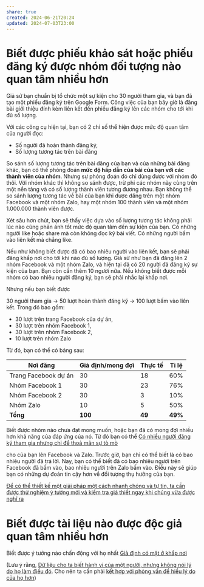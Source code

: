 ```yaml
---
share: true
created: 2024-06-21T20:24
updated: 2024-07-03T23:00
---
```


# Biết được phiếu khảo sát hoặc phiếu đăng ký được nhóm đối tượng nào quan tâm nhiều hơn
Giả sử bạn chuẩn bị tổ chức một sự kiện cho 30 người tham gia, và bạn đã tạo một phiếu đăng ký trên Google Form. Công việc của bạn bây giờ là đăng bài giới thiệu đính kèm liên kết đến phiếu đăng ký lên các nhóm cho tới khi đủ số lượng. 

Với các công cụ hiện tại, bạn có 2 chỉ số thể hiện được mức độ quan tâm của người đọc:
- Số người đã hoàn thành đăng ký,
- Số lượng tương tác trên bài đăng
 
So sánh số lượng tương tác trên bài đăng của bạn và của những bài đăng khác, bạn có thể phỏng đoán **mức độ hấp dẫn của bài của bạn với các thành viên của nhóm**. Nhưng sự phỏng đoán đó chỉ dùng được với nhóm đó thôi. Với nhóm khác thì không so sánh được, trừ phi các nhóm này cùng trên một nền tảng và có số lượng thành viên tương đương nhau. Bạn không thể so sánh lượng tương tác về bài của bạn khi được đăng trên một nhóm Facebook và một nhóm Zalo, hay một nhóm 100 thành viên và một nhóm 1.000.000 thành viên được.

Xét sâu hơn chút, bạn sẽ thấy việc dựa vào số lượng tương tác không phải lúc nào cũng phản ánh tốt mức độ quan tâm đến sự kiện của bạn. Có những người like hoặc share mà còn không đọc kỹ bài viết. Có những người bấm vào liên kết mà chẳng like. 

Nếu như không biết được đã có bao nhiêu người vào liên kết, bạn sẽ phải đăng khắp nơi cho tới khi nào đủ số lượng. Giả sử như bạn đã đăng lên 2 nhóm Facebook và một nhóm Zalo, và hiện tại đã có 20 người đã đăng ký sự kiện của bạn. Bạn còn cần thêm 10 người nữa. Nếu không biết được mỗi nhóm có bao nhiêu người đăng ký, bạn sẽ phải nhắc lại khắp nơi. 

Nhưng nếu bạn biết được

30 người tham gia 
→ 50 lượt hoàn thành đăng ký
→ 100 lượt bấm vào liên kết. Trong đó bao gồm:
- 30 lượt trên trang Facebook của dự án,
- 30 lượt trên nhóm Facebook 1,
- 30 lượt trên nhóm Facebook 2, 
- 10 lượt trên nhóm Zalo

Từ đó, bạn có thể có bảng sau:

| Nơi đăng             | Giả định/mong đợi | Thực tế | Tỉ lệ   |
| -------------------- | ----------------- | ------- | ------- |
| Trang Facebook dự án | 30                | 18      | 60%     |
| Nhóm Facebook 1      | 30                | 23      | 76%     |
| Nhóm Facebook 2      | 30                | 3       | 10%     |
| Nhóm Zalo            | 10                | 5       | 50%     |
| **Tổng**             | **100**           | **49**  | **49%** |

Biết được nhóm nào chưa đạt mong muốn, hoặc bạn đã có mong đợi nhiều hơn khả năng của đáp ứng của nó. Từ đó bạn có thể 
[Có nhiều người đăng ký tham gia nhưng chỉ để thoả mãn sự tò mò](../../%E2%9A%A1Hi%E1%BB%83u%20bi%E1%BA%BFt%20s%C3%A2u/Qu%E1%BA%A3n%20l%C3%BD%20d%E1%BB%B1%20%C3%A1n,%20ph%C3%A1t%20tri%E1%BB%83n%20s%E1%BA%A3n%20ph%E1%BA%A9m,%20x%C3%A2y%20d%E1%BB%B1ng%20t%E1%BB%95%20ch%E1%BB%A9c/X%C3%A2y%20d%E1%BB%B1ng%20nh%C3%B3m,%20qu%E1%BA%A3n%20l%C3%BD%20nh%C3%A2n%20s%E1%BB%B1/T%C3%ACm%20ng%C6%B0%E1%BB%9Di%20l%C3%A0m/C%C3%B3%20nhi%E1%BB%81u%20ng%C6%B0%E1%BB%9Di%20%C4%91%C4%83ng%20k%C3%BD%20tham%20gia%20nh%C6%B0ng%20ch%E1%BB%89%20%C4%91%E1%BB%83%20tho%E1%BA%A3%20m%C3%A3n%20s%E1%BB%B1%20t%C3%B2%20m%C3%B2.md)



cho  của bạn lên Facebook và Zalo. Trước giờ, bạn chỉ có thể biết là có bao nhiêu người đã trả lời. Nay, bạn có thể biết đã có bao nhiêu người trên Facebook đã bấm vào, bao nhiêu người trên Zalo bấm vào. Điều này sẽ giúp bạn có những dự đoán tin cậy hơn về đối tượng thụ hưởng của bạn.


[Để có thể thiết kế một giải pháp một cách nhanh chóng và tự tin, ta cần được thử nghiệm ý tưởng mới và kiểm tra giả thiết ngay khi chúng vừa được nghĩ ra](../../%E2%9A%A1Hi%E1%BB%83u%20bi%E1%BA%BFt%20s%C3%A2u/Qu%E1%BA%A3n%20l%C3%BD%20d%E1%BB%B1%20%C3%A1n,%20ph%C3%A1t%20tri%E1%BB%83n%20s%E1%BA%A3n%20ph%E1%BA%A9m,%20x%C3%A2y%20d%E1%BB%B1ng%20t%E1%BB%95%20ch%E1%BB%A9c/Ph%C3%A1t%20tri%E1%BB%83n%20s%E1%BA%A3n%20ph%E1%BA%A9m/Ki%E1%BB%83m%20%C4%91%E1%BB%8Bnh%20gi%E1%BA%A3%20thuy%E1%BA%BFt/%C4%90%E1%BB%83%20c%C3%B3%20th%E1%BB%83%20thi%E1%BA%BFt%20k%E1%BA%BF%20m%E1%BB%99t%20gi%E1%BA%A3i%20ph%C3%A1p%20m%E1%BB%99t%20c%C3%A1ch%20nhanh%20ch%C3%B3ng%20v%C3%A0%20t%E1%BB%B1%20tin,%20ta%20c%E1%BA%A7n%20%C4%91%C6%B0%E1%BB%A3c%20th%E1%BB%AD%20nghi%E1%BB%87m%20%C3%BD%20t%C6%B0%E1%BB%9Fng%20m%E1%BB%9Bi%20v%C3%A0%20ki%E1%BB%83m%20tra%20gi%E1%BA%A3%20thi%E1%BA%BFt%20ngay%20khi%20ch%C3%BAng%20v%E1%BB%ABa%20%C4%91%C6%B0%E1%BB%A3c%20ngh%C4%A9%20ra.md)

# Biết được tài liệu nào được độc giả quan tâm nhiều hơn
Biết được ý tưởng nào chấn động với họ nhất
[Giả định có mặt ở khắp nơi](../../%E2%9A%A1Hi%E1%BB%83u%20bi%E1%BA%BFt%20s%C3%A2u/Qu%E1%BA%A3n%20l%C3%BD%20d%E1%BB%B1%20%C3%A1n,%20ph%C3%A1t%20tri%E1%BB%83n%20s%E1%BA%A3n%20ph%E1%BA%A9m,%20x%C3%A2y%20d%E1%BB%B1ng%20t%E1%BB%95%20ch%E1%BB%A9c/Ph%C3%A1t%20tri%E1%BB%83n%20s%E1%BA%A3n%20ph%E1%BA%A9m/Ki%E1%BB%83m%20%C4%91%E1%BB%8Bnh%20gi%E1%BA%A3%20thuy%E1%BA%BFt/Gi%E1%BA%A3%20%C4%91%E1%BB%8Bnh%20c%C3%B3%20m%E1%BA%B7t%20%E1%BB%9F%20kh%E1%BA%AFp%20n%C6%A1i.md)

(Lưu ý rằng, [Dữ liệu cho ta biết hành vi của một người, nhưng không nói lý do họ làm điều đó](../../%E2%9A%A1Hi%E1%BB%83u%20bi%E1%BA%BFt%20s%C3%A2u/Qu%E1%BA%A3n%20l%C3%BD%20d%E1%BB%B1%20%C3%A1n,%20ph%C3%A1t%20tri%E1%BB%83n%20s%E1%BA%A3n%20ph%E1%BA%A9m,%20x%C3%A2y%20d%E1%BB%B1ng%20t%E1%BB%95%20ch%E1%BB%A9c/Ph%C3%A1t%20tri%E1%BB%83n%20s%E1%BA%A3n%20ph%E1%BA%A9m/Nghi%C3%AAn%20c%E1%BB%A9u,%20t%C3%ACm%20%C3%BD%20t%C6%B0%E1%BB%9Fng/Ng%C6%B0%E1%BB%9Di%20d%C3%B9ng/D%E1%BB%AF%20li%E1%BB%87u%20cho%20ta%20bi%E1%BA%BFt%20h%C3%A0nh%20vi%20c%E1%BB%A7a%20m%E1%BB%99t%20ng%C6%B0%E1%BB%9Di,%20nh%C6%B0ng%20kh%C3%B4ng%20n%C3%B3i%20l%C3%BD%20do%20h%E1%BB%8D%20l%C3%A0m%20%C4%91i%E1%BB%81u%20%C4%91%C3%B3.md). Cho nên ta cần phải [kết hợp với phỏng vấn để hiểu lý do của họ hơn](../../%E2%9A%A1Hi%E1%BB%83u%20bi%E1%BA%BFt%20s%C3%A2u/Qu%E1%BA%A3n%20l%C3%BD%20d%E1%BB%B1%20%C3%A1n,%20ph%C3%A1t%20tri%E1%BB%83n%20s%E1%BA%A3n%20ph%E1%BA%A9m,%20x%C3%A2y%20d%E1%BB%B1ng%20t%E1%BB%95%20ch%E1%BB%A9c/Ph%C3%A1t%20tri%E1%BB%83n%20s%E1%BA%A3n%20ph%E1%BA%A9m/Nghi%C3%AAn%20c%E1%BB%A9u,%20t%C3%ACm%20%C3%BD%20t%C6%B0%E1%BB%9Fng/Ng%C6%B0%E1%BB%9Di%20d%C3%B9ng/Ph%E1%BB%8Fng%20v%E1%BA%A5n/Ph%E1%BB%8Fng%20v%E1%BA%A5n%20ph%C3%B9%20h%E1%BB%A3p%20%C4%91%E1%BB%83%20hi%E1%BB%83u%20l%C3%BD%20do%20cho%20m%E1%BB%99t%20h%C3%A0nh%20vi%20c%E1%BB%A7a%20m%E1%BB%99t%20ng%C6%B0%E1%BB%9Di.md)) 